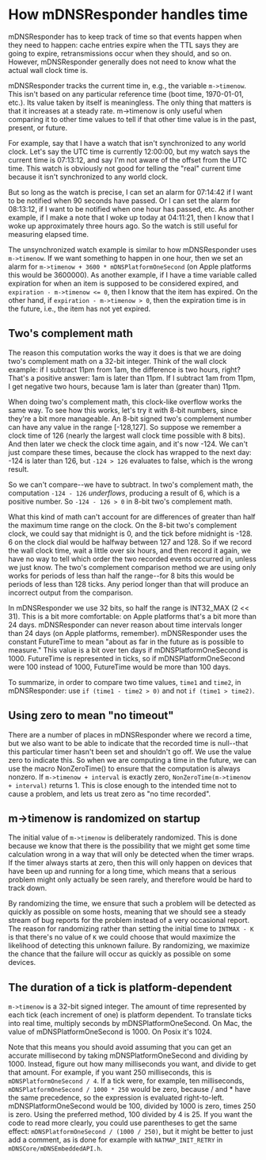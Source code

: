# How mDNSResponder handles time

mDNSResponder has to keep track of time so that events happen when they need to happen: cache entries expire when the TTL says they are going to expire, retransmissions occur when they should, and so on. However, mDNSResponder generally does not need to know what the actual wall clock time is.

mDNSResponder tracks the current time in, e.g., the variable `m->timenow`. This isn't based on any particular reference time (boot time, 1970-01-01, etc.). Its value taken by itself is meaningless. The only thing that matters is that it increases at a steady rate. m->timenow is only useful when comparing it to other time values to tell if that other time value is in the past, present, or future.

For example, say that I have a watch that isn't synchronized to any world clock. Let's say the UTC time is currently 12:00:00, but my watch says the current time is 07:13:12, and say I'm not aware of the offset from the UTC time. This watch is obviously not good for telling the "real" current time because it isn't synchronized to any world clock.

But so long as the watch is precise, I can set an alarm for 07:14:42 if I want to be notified when 90 seconds have passed. Or I can set the alarm for 08:13:12, if I want to be notified when one hour has passed, etc. As another example, if I make a note that I woke up today at 04:11:21, then I know that I woke up approximately three hours ago. So the watch is still useful for measuring elapsed time.

The unsynchronized watch example is similar to how mDNSResponder uses `m->timenow`. If we want something to happen in one hour, then we set an alarm for `m->timenow + 3600 * mDNSPlatformOneSecond` (on Apple platforms this would be 3600000). As another example, if I have a time variable called expiration for when an item is supposed to be considered expired, and `expiration - m->timenow <= 0`, then I know that the item has expired. On the other hand, if `expiration - m->timenow > 0`, then the expiration time is in the future, i.e., the item has not yet expired.

## Two's complement math

The reason this computation works the way it does is that we are doing two's complement math on a 32-bit integer. Think of the wall clock example: if I subtract 11pm from 1am, the difference is two hours, right? That's a positive answer: 1am is later than 11pm. If I subtract 1am from 11pm, I get negative two hours, because 1am is later than (greater than) 11pm.

When doing two's complement math, this clock-like overflow works the same way. To see how this works, let's try it with 8-bit numbers, since they're a bit more manageable. An 8-bit signed two's complement number can have any value in the range [-128,127]. So suppose we remember a clock time of 126 (nearly the largest wall clock time possible with 8 bits). And then later we check the clock time again, and it's now -124. We can't just compare these times, because the clock has wrapped to the next day: -124 is later than 126, but `-124 > 126` evaluates to false, which is the wrong result.

So we can't compare--we have to subtract. In two's complement math, the computation `-124 - 126` _underflows_, producing a result of 6, which is a positive number. So `-124 - 126 > 0` in 8-bit two's complement math.

What this kind of math can't account for are differences of greater than half the maximum time range on the clock. On the 8-bit two's complement clock, we could say that midnight is 0, and the tick before midnight is -128. 6 on the clock dial would be halfway between 127 and 128. So if we record the wall clock time, wait a little over six hours, and then record it again, we have no way to tell which order the two recorded events occurred in, unless we just know. The two's complement comparison method we are using only works for periods of less than half the range--for 8 bits this would be periods of less than 128 ticks. Any period longer than that will produce an incorrect output from the comparison.

In mDNSResponder we use 32 bits, so half the range is INT32_MAX (2 << 31). This is a bit more comfortable: on Apple platforms that's a bit more than 24 days. mDNSResponder can never reason about time intervals longer than 24 days (on Apple platforms, remember). mDNSResponder uses the constant FutureTime to mean "about as far in the future as is possible to measure." This value is a bit over ten days if mDNSPlatformOneSecond is 1000. FutureTime is represented in ticks, so if mDNSPlatformOneSecond were 100 instead of 1000, FutureTime would be more than 100 days.

To summarize, in order to compare two time values, `time1` and `time2`, in mDNSResponder: use `if (time1 - time2 > 0)` and not `if (time1 > time2)`.


## Using zero to mean "no timeout"

There are a number of places in mDNSResponder where we record a time, but we also want to be able to indicate that the recorded time is null--that this particular timer hasn't been set and shouldn't go off. We use the value zero to indicate this. So when we are computing a time in the future, we can use the macro NonZeroTime() to ensure that the computation is always nonzero. If `m->timenow + interval` is exactly zero, `NonZeroTime(m->timenow + interval)` returns 1. This is close enough to the intended time not to cause a problem, and lets us treat zero as "no time recorded".

## m->timenow is randomized on startup

The initial value of `m->timenow` is deliberately randomized. This is done because we know that there is the possibility that we might get some time calculation wrong in a way that will only be detected when the timer wraps. If the timer always starts at zero, then this will only happen on devices that have been up and running for a long time, which means that a serious problem might only actually be seen rarely, and therefore would be hard to track down.

By randomizing the time, we ensure that such a problem will be detected as quickly as possible on some hosts, meaning that we should see a steady stream of bug reports for the problem instead of a very occasional report. The reason for randomizing rather than setting the initial time to `INTMAX - K` is that there's no value of `K` we could choose that would maximize the likelihood of detecting this unknown failure. By randomizing, we maximize the chance that the failure will occur as quickly as possible on some devices.

## The duration of a tick is platform-dependent

`m->timenow` is a 32-bit signed integer. The amount of time represented by each tick (each increment of one) is platform dependent. To translate ticks into real time, multiply seconds by mDNSPlatformOneSecond. On Mac, the value of mDNSPlatformOneSecond is 1000. On Posix it's 1024.

Note that this means you should avoid assuming that you can get an accurate millisecond by taking mDNSPlatformOneSecond and dividing by 1000. Instead, figure out how many milliseconds you want, and divide to get that amount. For example, if you want 250 milliseconds, this is `mDNSPlatformOneSecond / 4`. If a tick were, for example, ten milliseconds, `mDNSPlatformOneSecond / 1000 * 250` would be zero, because / and * have the same precedence, so the expression is evaluated right-to-left. mDNSPlatformOneSecond would be 100, divided by 1000 is zero, times 250 is zero. Using the preferred method, 100 divided by 4 is 25. If you want the code to read more clearly, you could use parentheses to get the same effect: `mDNSPlatformOneSecond / (1000 / 250)`, but it might be better to just add a comment, as is done for example with `NATMAP_INIT_RETRY` in `mDNSCore/mDNSEmbeddedAPI.h`.
